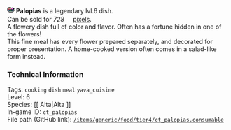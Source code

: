![ ](https://raw.githubusercontent.com/Ceterai/Enternia/main/items/generic/food/tier4/ct_palopias.png) **Palopias** is a legendary lvl.6 dish.  
Can be sold for *728* <img src="https://starbounder.org/mediawiki/images/2/21/Pixel.png" width="12" height="16"/> [pixels](https://starbounder.org/Pixel).  
A flowery dish full of color and flavor. Often has a fortune hidden in one of the flowers!  
This fine meal has every flower prepared separately, and decorated for proper presentation. A home-cooked version often comes in a salad-like form instead.

### Technical Information

Tags: `cooking` `dish` `meal` `yava_cuisine`  
Level: 6  
Species: [[ Alta|Alta ]]  
In-game ID: `ct_palopias`  
File path (GitHub link): [`/items/generic/food/tier4/ct_palopias.consumable`](https://github.com/Ceterai/Enternia/blob/main/items/generic/food/tier4/ct_palopias.consumable)
